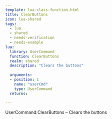 ```yaml
---
template: lua-class-function.html
title: ClearButtons
icon: lua-shared
tags:
  - lua
  - shared
  - needs-verification
  - needs-example
lua:
  library: UserCommand
  function: ClearButtons
  realm: shared
  description: "Clears the buttons"
  
  arguments:
  - position: 1
    name: "userCmd"
    type: UserCommand
  returns:
    
---
```


<div class="lua__search__keywords">
UserCommand:ClearButtons &#x2013; Clears the buttons
</div>
